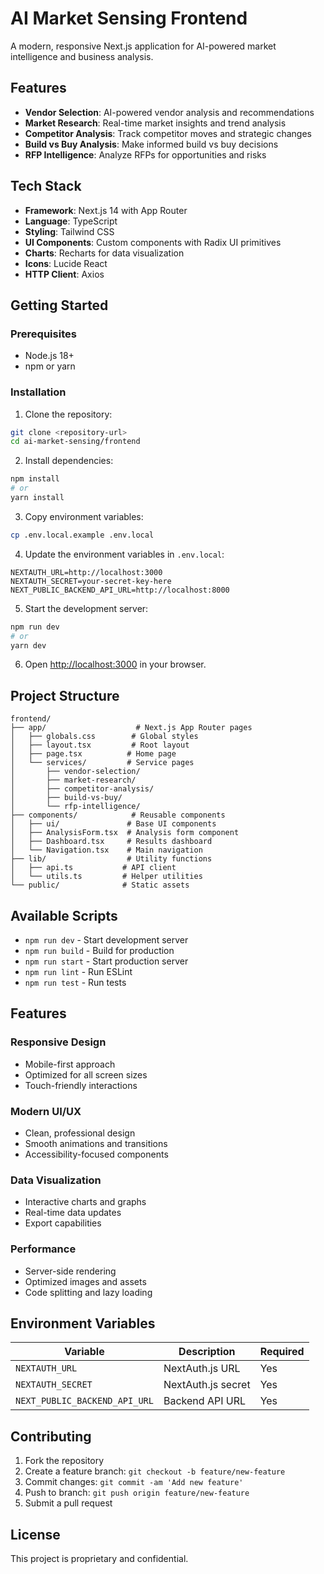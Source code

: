 # AI Market Sensing Frontend

A modern, responsive Next.js application for AI-powered market intelligence and business analysis.

## Features

- **Vendor Selection**: AI-powered vendor analysis and recommendations
- **Market Research**: Real-time market insights and trend analysis
- **Competitor Analysis**: Track competitor moves and strategic changes
- **Build vs Buy Analysis**: Make informed build vs buy decisions
- **RFP Intelligence**: Analyze RFPs for opportunities and risks

## Tech Stack

- **Framework**: Next.js 14 with App Router
- **Language**: TypeScript
- **Styling**: Tailwind CSS
- **UI Components**: Custom components with Radix UI primitives
- **Charts**: Recharts for data visualization
- **Icons**: Lucide React
- **HTTP Client**: Axios

## Getting Started

### Prerequisites

- Node.js 18+ 
- npm or yarn

### Installation

1. Clone the repository:
```bash
git clone <repository-url>
cd ai-market-sensing/frontend
```

2. Install dependencies:
```bash
npm install
# or
yarn install
```

3. Copy environment variables:
```bash
cp .env.local.example .env.local
```

4. Update the environment variables in `.env.local`:
```env
NEXTAUTH_URL=http://localhost:3000
NEXTAUTH_SECRET=your-secret-key-here
NEXT_PUBLIC_BACKEND_API_URL=http://localhost:8000
```

5. Start the development server:
```bash
npm run dev
# or
yarn dev
```

6. Open [http://localhost:3000](http://localhost:3000) in your browser.

## Project Structure

```
frontend/
├── app/                    # Next.js App Router pages
│   ├── globals.css        # Global styles
│   ├── layout.tsx         # Root layout
│   ├── page.tsx          # Home page
│   └── services/         # Service pages
│       ├── vendor-selection/
│       ├── market-research/
│       ├── competitor-analysis/
│       ├── build-vs-buy/
│       └── rfp-intelligence/
├── components/            # Reusable components
│   ├── ui/               # Base UI components
│   ├── AnalysisForm.tsx  # Analysis form component
│   ├── Dashboard.tsx     # Results dashboard
│   └── Navigation.tsx    # Main navigation
├── lib/                  # Utility functions
│   ├── api.ts           # API client
│   └── utils.ts         # Helper utilities
└── public/              # Static assets
```

## Available Scripts

- `npm run dev` - Start development server
- `npm run build` - Build for production
- `npm run start` - Start production server
- `npm run lint` - Run ESLint
- `npm run test` - Run tests

## Features

### Responsive Design
- Mobile-first approach
- Optimized for all screen sizes
- Touch-friendly interactions

### Modern UI/UX
- Clean, professional design
- Smooth animations and transitions
- Accessibility-focused components

### Data Visualization
- Interactive charts and graphs
- Real-time data updates
- Export capabilities

### Performance
- Server-side rendering
- Optimized images and assets
- Code splitting and lazy loading

## Environment Variables

| Variable | Description | Required |
|----------|-------------|----------|
| `NEXTAUTH_URL` | NextAuth.js URL | Yes |
| `NEXTAUTH_SECRET` | NextAuth.js secret | Yes |
| `NEXT_PUBLIC_BACKEND_API_URL` | Backend API URL | Yes |

## Contributing

1. Fork the repository
2. Create a feature branch: `git checkout -b feature/new-feature`
3. Commit changes: `git commit -am 'Add new feature'`
4. Push to branch: `git push origin feature/new-feature`
5. Submit a pull request

## License

This project is proprietary and confidential.
